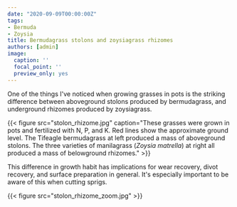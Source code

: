```yaml
---
date: "2020-09-09T00:00:00Z"
tags:
- Bermuda
- Zoysia
title: Bermudagrass stolons and zoysiagrass rhizomes
authors: [admin]
image:
  caption: ''
  focal_point: ''
  preview_only: yes
---
```


One of the things I've noticed when growing grasses in pots is the striking difference between aboveground stolons produced by bermudagrass, and underground rhizomes produced by zoysiagrass.

{{< figure src="stolon_rhizome.jpg" caption="These grasses were grown in pots and fertilized with N, P, and K. Red lines show the approximate ground level. The Tifeagle bermudagrass at left produced a mass of aboveground stolons. The three varieties of manilagrass (*Zoysia matrella*) at right all produced a mass of belowground rhizomes." >}}

This difference in growth habit has implications for wear recovery, divot recovery, and surface preparation in general. It's especially important to be aware of this when cutting sprigs. 

{{< figure src="stolon_rhizome_zoom.jpg" >}}

